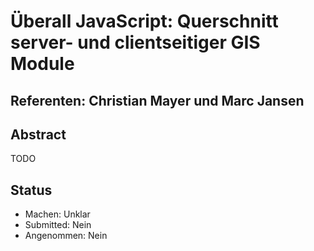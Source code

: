 # Überall JavaScript: Querschnitt server- und clientseitiger GIS Module

## Referenten: Christian Mayer und Marc Jansen

## Abstract

TODO

## Status
  * Machen: Unklar
  * Submitted: Nein
  * Angenommen: Nein
